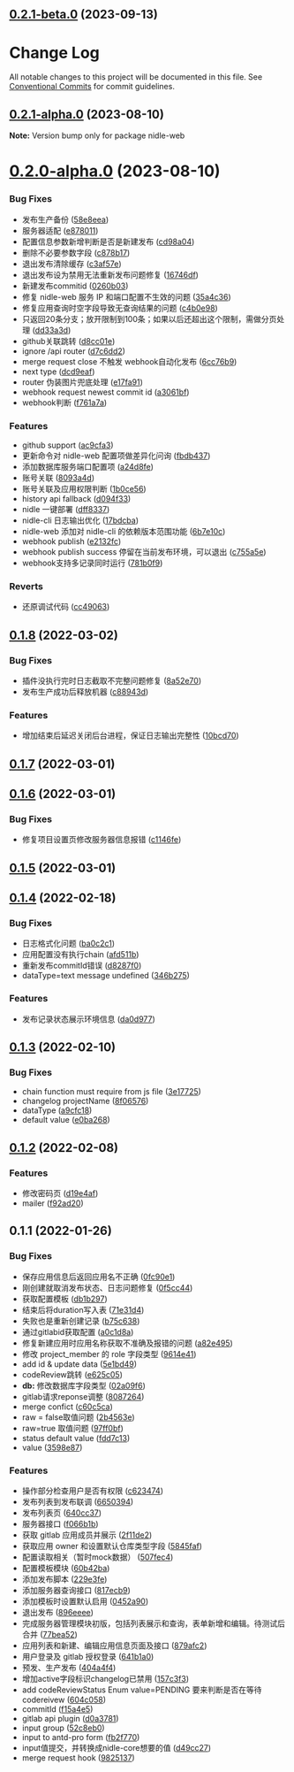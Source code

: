 ## [0.2.1-beta.0](https://github.com/yanuoda/nidle/compare/v0.2.1-alpha.0...v0.2.1-beta.0) (2023-09-13)



# Change Log

All notable changes to this project will be documented in this file.
See [Conventional Commits](https://conventionalcommits.org) for commit guidelines.

## [0.2.1-alpha.0](https://github.com/yanuoda/nidle/compare/v0.2.0-alpha.0...v0.2.1-alpha.0) (2023-08-10)

**Note:** Version bump only for package nidle-web





# [0.2.0-alpha.0](https://github.com/yanuoda/nidle/compare/v0.1.8...v0.2.0-alpha.0) (2023-08-10)


### Bug Fixes

* 发布生产备份 ([58e8eea](https://github.com/yanuoda/nidle/commit/58e8eeac088acc2d1896cfd4b167bc6d573f6962))
* 服务器适配 ([e878011](https://github.com/yanuoda/nidle/commit/e878011fde2dad626cefc28ba30d7a9d916c7caf))
* 配置信息参数新增判断是否是新建发布 ([cd98a04](https://github.com/yanuoda/nidle/commit/cd98a0443215f0e15e6e7fe2f30c0a394fa90c6e))
* 删除不必要参数字段 ([c878b17](https://github.com/yanuoda/nidle/commit/c878b179919e9a77759f3c0a8ab8e88994ca24c5))
* 退出发布清除缓存 ([c3af57e](https://github.com/yanuoda/nidle/commit/c3af57ecf5ef93f3af15a7304f6ba0f232e82840))
* 退出发布设为禁用无法重新发布问题修复 ([16746df](https://github.com/yanuoda/nidle/commit/16746df14344aaefaba726678211c704a8ae8350))
* 新建发布commitid ([0260b03](https://github.com/yanuoda/nidle/commit/0260b032e888bb3d64245b95bcb602d79defea10))
* 修复 nidle-web 服务 IP 和端口配置不生效的问题 ([35a4c36](https://github.com/yanuoda/nidle/commit/35a4c36b2495ffd118f0b8d83fed90a88f5a54a5))
* 修复应用查询时空字段导致无查询结果的问题 ([c4b0e98](https://github.com/yanuoda/nidle/commit/c4b0e98bde85cc3616d98ab0fd0a285f244b2cf2))
* 只返回20条分支；放开限制到100条；如果以后还超出这个限制，需做分页处理 ([dd33a3d](https://github.com/yanuoda/nidle/commit/dd33a3d27d47cdfe518b47890cb7430604e1ad54))
* github关联跳转 ([d8cc01e](https://github.com/yanuoda/nidle/commit/d8cc01e8b3502eb8f1ba7caba68a8c1c799a117f))
* ignore /api router ([d7c6dd2](https://github.com/yanuoda/nidle/commit/d7c6dd2dd66005d2f1eb4a84069795199a27117a))
* merge request close 不触发 webhook自动化发布 ([6cc76b9](https://github.com/yanuoda/nidle/commit/6cc76b974663912727f5a2e6e36d1251bc3c0c11))
* next type ([dcd9eaf](https://github.com/yanuoda/nidle/commit/dcd9eaf250ca6f37692574074e49ccb80c4894bd))
* router 伪装图片兜底处理 ([e17fa91](https://github.com/yanuoda/nidle/commit/e17fa91aef51b1d0d8af9091d9aad0492f700bbe))
* webhook request newest commit id ([a3061bf](https://github.com/yanuoda/nidle/commit/a3061bf0697ee2978f3cf90aef4bd42b1282e6d5))
* webhook判断 ([f761a7a](https://github.com/yanuoda/nidle/commit/f761a7aa41e73abc08c2d29b50ff9944f3bf82e4))


### Features

*  github support ([ac9cfa3](https://github.com/yanuoda/nidle/commit/ac9cfa38abb255d02e1dd610c0c49a4217c0914e))
* 更新命令对 nidle-web 配置项做差异化问询 ([fbdb437](https://github.com/yanuoda/nidle/commit/fbdb437d9126295b4c36c2dc09f86f03b379d958))
* 添加数据库服务端口配置项 ([a24d8fe](https://github.com/yanuoda/nidle/commit/a24d8fe6e3ff9efa49e3abe07f9d8b263f6f5dbd))
* 账号关联 ([8093a4d](https://github.com/yanuoda/nidle/commit/8093a4d3f93029fff9e48db3f2207880c23941ab))
* 账号关联及应用权限判断 ([1b0ce56](https://github.com/yanuoda/nidle/commit/1b0ce5600c0ea8d9cac5dcdfb371b45698fd20b5))
* history api fallback ([d094f33](https://github.com/yanuoda/nidle/commit/d094f332befd9b83b65db144346bf72300432072))
* nidle 一键部署 ([dff8337](https://github.com/yanuoda/nidle/commit/dff8337a34ad17e7235bf36294acc38729084dec))
* nidle-cli 日志输出优化 ([17bdcba](https://github.com/yanuoda/nidle/commit/17bdcba9881ee3be7c19a7bc01990de448aaf35a))
* nidle-web 添加对 nidle-cli 的依赖版本范围功能 ([6b7e10c](https://github.com/yanuoda/nidle/commit/6b7e10c5e6d369fd07ddce63882a4fae9d523ced))
* webhook publish ([e2132fc](https://github.com/yanuoda/nidle/commit/e2132fcd4c7e63e6abe451660a40d9d882c2d198))
* webhook publish success 停留在当前发布环境，可以退出 ([c755a5e](https://github.com/yanuoda/nidle/commit/c755a5ec6499a98fc8da6d8055859b5e1c351954))
* webhook支持多记录同时运行 ([781b0f9](https://github.com/yanuoda/nidle/commit/781b0f9f39e6e411119a0db268d72a9705b1d068))


### Reverts

* 还原调试代码 ([cc49063](https://github.com/yanuoda/nidle/commit/cc4906345efe02b7e5ca5206ec56064e2e108390))





## [0.1.8](https://github.com/yanuoda/nidle/compare/v0.1.7...v0.1.8) (2022-03-02)


### Bug Fixes

* 插件没执行完时日志截取不完整问题修复 ([8a52e70](https://github.com/yanuoda/nidle/commit/8a52e70557913f08a2f4850f2f623a8abd5512b5))
* 发布生产成功后释放机器 ([c88943d](https://github.com/yanuoda/nidle/commit/c88943d82e1e9de3c16e07561a52d8137e496135))


### Features

* 增加结束后延迟关闭后台进程，保证日志输出完整性 ([10bcd70](https://github.com/yanuoda/nidle/commit/10bcd704ef6aefb39711d9369f142eb74d4abfb5))



## [0.1.7](https://github.com/yanuoda/nidle/compare/v0.1.6...v0.1.7) (2022-03-01)



## [0.1.6](https://github.com/yanuoda/nidle/compare/v0.1.5...v0.1.6) (2022-03-01)


### Bug Fixes

* 修复项目设置页修改服务器信息报错 ([c1146fe](https://github.com/yanuoda/nidle/commit/c1146fe8e8cd4673b7c41d16bd09ba485a4037b7))



## [0.1.5](https://github.com/yanuoda/nidle/compare/v0.1.4...v0.1.5) (2022-03-01)



## [0.1.4](https://github.com/yanuoda/nidle/compare/v0.1.3...v0.1.4) (2022-02-18)


### Bug Fixes

* 日志格式化问题 ([ba0c2c1](https://github.com/yanuoda/nidle/commit/ba0c2c13321a94615ed87fbec217aaf87f7d1c54))
* 应用配置没有执行chain ([afd511b](https://github.com/yanuoda/nidle/commit/afd511ba678c3e08259880c88cee14f3d60a2d15))
* 重新发布commitId错误 ([d8287f0](https://github.com/yanuoda/nidle/commit/d8287f0af435b2ced74a002d6037af74ccd26b1c))
* dataType=text message undefined ([346b275](https://github.com/yanuoda/nidle/commit/346b2756b5b38323d391d5602dfab816654b4f55))


### Features

* 发布记录状态展示环境信息 ([da0d977](https://github.com/yanuoda/nidle/commit/da0d977b79bbd901ac34a6d82d40807715e90104))



## [0.1.3](https://github.com/yanuoda/nidle/compare/v0.1.2...v0.1.3) (2022-02-10)


### Bug Fixes

* chain function must require from js file ([3e17725](https://github.com/yanuoda/nidle/commit/3e17725fdb845b131cc5bf6c654b1139b7bffb35))
* changelog projectName ([8f06576](https://github.com/yanuoda/nidle/commit/8f0657634a2dc87f720f8a6b14cd22df54f57c3e))
* dataType ([a9cfc18](https://github.com/yanuoda/nidle/commit/a9cfc18790bec0e14ed23cf4cb8debd1d3e9c30e))
* default value ([e0ba268](https://github.com/yanuoda/nidle/commit/e0ba2683ca51f8488799a7258f0fcf4ef4f6809b))



## [0.1.2](https://github.com/yanuoda/nidle/compare/v0.1.1...v0.1.2) (2022-02-08)


### Features

* 修改密码页 ([d19e4af](https://github.com/yanuoda/nidle/commit/d19e4afebacbbf1a72c2989cf1abcc33b53065fc))
* mailer ([f92ad20](https://github.com/yanuoda/nidle/commit/f92ad20d30f9c8b967f54bf56e43e15d69543b76))



## 0.1.1 (2022-01-26)


### Bug Fixes

* 保存应用信息后返回应用名不正确 ([0fc90e1](https://github.com/yanuoda/nidle/commit/0fc90e17080faf233e2070bec1cb984449e9ffd2))
* 刚创建就取消发布状态、日志问题修复 ([0f5cc44](https://github.com/yanuoda/nidle/commit/0f5cc440bc0c1f917c717485f8a58022c00ab593))
* 获取配置模板 ([db1b297](https://github.com/yanuoda/nidle/commit/db1b2972bbaade6ed8272902a9f32dd7e89324e0))
* 结束后将duration写入表 ([71e31d4](https://github.com/yanuoda/nidle/commit/71e31d4056414c9399fd25b8f02787b4599567b8))
* 失败也是重新创建记录 ([b75c638](https://github.com/yanuoda/nidle/commit/b75c638656f213748f42cad3e4acc1f533ef0c59))
* 通过gitlabid获取配置 ([a0c1d8a](https://github.com/yanuoda/nidle/commit/a0c1d8a8746604688f3ca70909530944bcac50d4))
* 修复新建应用时应用名称获取不准确及报错的问题 ([a82e495](https://github.com/yanuoda/nidle/commit/a82e495ebb4b5be0d02b4ab157083990a34d8b6d))
* 修改 project_member 的 role 字段类型 ([9614e41](https://github.com/yanuoda/nidle/commit/9614e417fac01a57d86eec3c4c4b8274c90b0474))
* add id & update data ([5e1bd49](https://github.com/yanuoda/nidle/commit/5e1bd4966820be99fae3c393457fc0d87e500a89))
* codeReview跳转 ([e625c05](https://github.com/yanuoda/nidle/commit/e625c05ad140af683d4a38757512d638c9bbe72e))
* **db:** 修改数据库字段类型 ([02a09f6](https://github.com/yanuoda/nidle/commit/02a09f655cbf0ccae71636d288dee5685c262dde))
* gitlab请求reponse调整 ([8087264](https://github.com/yanuoda/nidle/commit/8087264333daba1482f964607711d17ce02a5e76))
* merge confict ([c60c5ca](https://github.com/yanuoda/nidle/commit/c60c5ca63f110c4929fbcfe466ddebaf907af333))
* raw = false取值问题 ([2b4563e](https://github.com/yanuoda/nidle/commit/2b4563e0519a29f1f5892f643b6b127b6a5649c2))
* raw=true 取值问题 ([97ff0bf](https://github.com/yanuoda/nidle/commit/97ff0bfab909d7d05edfc3bcc2971ef80c78e45e))
* status default value ([fdd7c13](https://github.com/yanuoda/nidle/commit/fdd7c136720837aa93ee603adcfc3efbff2cdc45))
* value ([3598e87](https://github.com/yanuoda/nidle/commit/3598e8750796eef784629360e711fed666c2928e))


### Features

* 操作部分检查用户是否有权限 ([c623474](https://github.com/yanuoda/nidle/commit/c623474f416c7cad66cc1cb5b1550c2d0e256638))
* 发布列表到发布联调 ([6650394](https://github.com/yanuoda/nidle/commit/665039443993ecd41e8bfd1b155f2290d39a3128))
* 发布列表页 ([640cc37](https://github.com/yanuoda/nidle/commit/640cc378589a4493eaf71a32d490ad1de5a76a75))
* 服务器接口 ([f066b1b](https://github.com/yanuoda/nidle/commit/f066b1bc45d48fcd13b952bc6f4b6ffc463d6af8))
* 获取 gitlab 应用成员并展示 ([2f11de2](https://github.com/yanuoda/nidle/commit/2f11de2da56b2c833a70114cdd3f119a0d302c11))
* 获取应用 owner 和设置默认仓库类型字段 ([5845faf](https://github.com/yanuoda/nidle/commit/5845fafec117848f2deb47f2af9e8b5cda8f3a6c))
* 配置读取相关（暂时mock数据） ([507fec4](https://github.com/yanuoda/nidle/commit/507fec46f24c5ec3354c67a54899347d5b9be1d3))
* 配置模板模块 ([60b42ba](https://github.com/yanuoda/nidle/commit/60b42ba1e47ec92759604a0f5d14e2399ffce190))
* 添加发布脚本 ([229e3fe](https://github.com/yanuoda/nidle/commit/229e3fec61a202d687648a374cf302a8937b18a1))
* 添加服务器查询接口 ([817ecb9](https://github.com/yanuoda/nidle/commit/817ecb944b1a4abc41c794bcb81aad45e12bb73e))
* 添加模板时设置默认启用 ([0452a90](https://github.com/yanuoda/nidle/commit/0452a900209d5a1dc9563fdb3de2fb89532f9b5c))
* 退出发布 ([896eeee](https://github.com/yanuoda/nidle/commit/896eeee0d3439ae02f6603f0369bcd40e49e838f))
* 完成服务器管理模块初版，包括列表展示和查询，表单新增和编辑。待测试后合并 ([77bea52](https://github.com/yanuoda/nidle/commit/77bea52be418424566dde11b866d18ea505cc170))
* 应用列表和新建、编辑应用信息页面及接口 ([879afc2](https://github.com/yanuoda/nidle/commit/879afc2722ec3c81aed699a3c7bf7f6a5316c841))
* 用户登录及 gitlab 授权登录 ([641b1a0](https://github.com/yanuoda/nidle/commit/641b1a03cde15b43a95322650bcd7be891128790))
* 预发、生产发布 ([404a4f4](https://github.com/yanuoda/nidle/commit/404a4f4fe30c3b2eba691c6d40d630c22098d5ba))
* 增加active字段标识changelog已禁用 ([157c3f3](https://github.com/yanuoda/nidle/commit/157c3f3813c8606d145f631f843431ac5352a815))
* add codeReviewStatus Enum value=PENDING 要来判断是否在等待codereivew ([604c058](https://github.com/yanuoda/nidle/commit/604c058028021788aae5226bdb8453bb99b32712))
* commitId ([f15a4e5](https://github.com/yanuoda/nidle/commit/f15a4e5a008d71a44d76ef5f874affdf8a89b155))
* gitlab api plugin ([d0a3781](https://github.com/yanuoda/nidle/commit/d0a37817f58a7dc53f3fceb0d9865643fe74888e))
* input group ([52c8eb0](https://github.com/yanuoda/nidle/commit/52c8eb0ee178994c46a6997554c868a08a1094bc))
* input to antd-pro form ([fb2f770](https://github.com/yanuoda/nidle/commit/fb2f7704c7dd166c47541762b840be4c262f1adf))
* input值提交，并转换成nidle-core想要的值 ([d49cc27](https://github.com/yanuoda/nidle/commit/d49cc27e011fd378025dbd91d8d3409d59e44054))
* merge request hook ([9825137](https://github.com/yanuoda/nidle/commit/9825137933b65320e0c784d9a6a33644ccbd4325))
